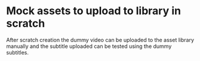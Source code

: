 # Mock assets to upload to library in scratch

After scratch creation the dummy video can be uploaded to the asset library manually and the subtitle uploaded can be tested using the dummy subtitles.
